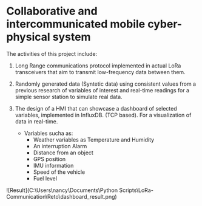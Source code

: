 # Collaborative and intercommunicated mobile cyber-physical system

The activities of this project include:
1. Long Range communications protocol implemented in actual LoRa transceivers that aim to transmit low-frequency data between them.

2. Randomly generated data (Syntetic data) using consistent values from a previous research of variables of interest and real-time readings for a simple sensor station to simulate real data. 

3. The design of a HMI that can showcase a dashboard of selected variables, implemented in InfluxDB. (TCP based). For a visualization of data in real-time.
   - Variables sucha as:
     - Weather variables as Temperature and Humidity
     - An interruption Alarm
     - Distance from an object
     - GPS position
     - IMU information
     - Speed of the vehicle
     - Fuel level

![Result](C:\Users\nancy\Documents\Python Scripts\LoRa-Communication\Reto\dashboard_result.png)
